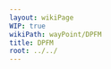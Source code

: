 ```yaml
---
layout: wikiPage
WIP: true
wikiPath: wayPoint/DPFM
title: DPFM
root: ../../
---
```


<!--This page is subject to our wiki transclusion guidelines and should only be edited under consideration of such.-->
